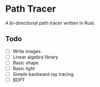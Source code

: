 # Path Tracer
A bi-directional path tracer written in Rust.

## Todo
- [ ] Write images
- [ ] Linear algebra library
- [ ] Basic shape
- [ ] Basic light
- [ ] Simple backward ray tracing
- [ ] BDPT